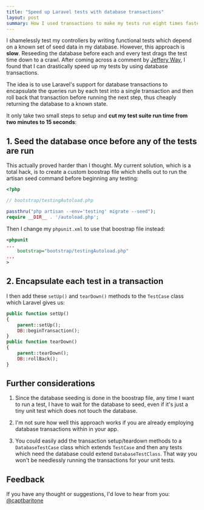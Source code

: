 ```yaml
---
title: "Speed up Laravel tests with database transactions"
layout: post
summary: How I used transactions to make my tests run eight times faster.
---
```


I shamelessly test my controllers by writing functional tests which depend on
a known set of seed data in my database. However, this approach is **slow**.
Reseeding the database before each and every test drags the test time down to
a crawl. After coming across a comment by [Jeffery
Way](http://fideloper.com/laravel-database-transactions#comment-1179301604),
I found that I can drastically speed up my tests by using database
transactions.

The idea is to use Laravel's support for database transactions to encapsulate
the queries run by each test into a single transaction and then roll back that
transaction before running the next step, thus cheaply returning the database
to a known state.

It only take two small steps to setup and **cut my test suite run time from two
minutes to 15 seconds**:

## 1. Seed the database once before any of the tests are run

This actually proved harder than I thought. My current solution, which is
a total hack, is to create a custom boostrap file which shells out to run the
artisan seed command before beginning any testing:

~~~php
<?php

// bootstrap/testingAutoload.php

passthru("php artisan --env='testing' migrate --seed");
require __DIR__ . '/autoload.php';
~~~

Then I change my `phpunit.xml` to use that boostrap file instead:

~~~xml
<phpunit
...
    bootstrap="bootstrap/testingAutoload.php"
...
>
~~~

## 2. Encapsulate each test in a transaction

I then add these `setUp()` and `tearDown()` methods to the `TestCase` class
which Laravel gives us:

~~~php
public function setUp()
{
	parent::setUp();
	DB::beginTransaction();
}
public function tearDown()
{
	parent::tearDown();
	DB::rollBack();
}
~~~

## Further considerations

1. Since the database seeding is done in the boostrap file, any time I want to run
a test, I have to wait for the database to seed, even if it's just a tiny unit
test which does not touch the database.

2. I'm not sure how well this approach works if you are already employing database
transactions within in your app.

3. You could easily add the transaction setup/teardown methods to
a `DatabaseTestCase` class which extends `TestCase` and then any tests which
need the database could extend `DatabaseTestClass`. That way you won't be
needlessly running the transactions for your unit tests.

## Feedback

If you have any thought or suggestions, I'd love to hear from you:
[@captbaritone](http://twitter.com/captbaritone)
